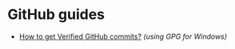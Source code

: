 # GitHub guides
- [How to get Verified GitHub commits?](https://github.com/hussain5416/Guides-repo/wiki/Verified-github-commits-(GPG)) _(using GPG for Windows)_
